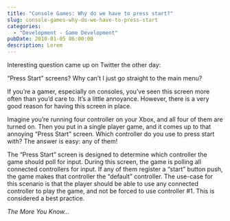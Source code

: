 ```yaml
---
title: "Console Games: Why do we have to press start?"
slug: console-games-why-do-we-have-to-press-start
categories:
  - "Development - Game Development"
pubDate: 2010-01-05 06:00:00
description: Lorem
---
```


Interesting question came up on Twitter the other day:

“Press Start” screens? Why can’t I just go straight to the main menu?

If you’re a gamer, especially on consoles, you’ve seen this screen more often than you’d care to. It’s a little annoyance. However, there is a very good reason for having this screen in place.

Imagine you’re running four controller on your Xbox, and all four of them are turned on. Then you put in a single player game, and it comes up to that annoying “Press Start” screen. Which controller do you use to press start with? The answer is easy: any of them!

The “Press Start” screen is designed to determine which controller the game should poll for input. During this screen, the game is polling all connected controllers for input. If any of them register a “start” button push, the game makes that controller the “default” controller. The use-case for this scenario is that the player should be able to use any connected controller to play the game, and not be forced to use controller #1. This is considered a best practice.

_The More You Know…_
